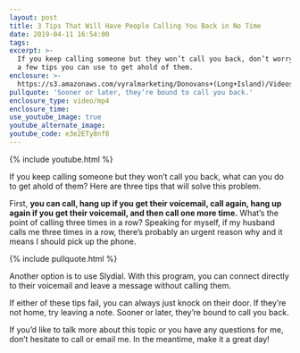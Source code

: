 ```yaml
---
layout: post
title: 3 Tips That Will Have People Calling You Back in No Time
date: 2019-04-11 16:54:00
tags:
excerpt: >-
  If you keep calling someone but they won’t call you back, don’t worry—here are
  a few tips you can use to get ahold of them.
enclosure: >-
  https://s3.amazonaws.com/vyralmarketing/Donovans+(Long+Island)/Videos/2019/Long+Island+Real+Estate+Agent-+Getting+People+To+Call+You.mp4
pullquote: 'Sooner or later, they’re bound to call you back.'
enclosure_type: video/mp4
enclosure_time:
use_youtube_image: true
youtube_alternate_image:
youtube_code: e3e2ETy8nf8
---
```


{% include youtube.html %}

If you keep calling someone but they won’t call you back, what can you do to get ahold of them? Here are three tips that will solve this problem.  

First, **you can call, hang up if you get their voicemail, call again, hang up again if you get their voicemail, and then call one more time.** What’s the point of calling three times in a row? Speaking for myself, if my husband calls me three times in a row, there’s probably an urgent reason why and it means I should pick up the phone. 

{% include pullquote.html %}

Another option is to use Slydial. With this program, you can connect directly to their voicemail and leave a message without calling them. 

If either of these tips fail, you can always just knock on their door. If they’re not home, try leaving a note. Sooner or later, they’re bound to call you back.

If you’d like to talk more about this topic or you have any questions for me, don’t hesitate to call or email me. In the meantime, make it a great day\!<br>